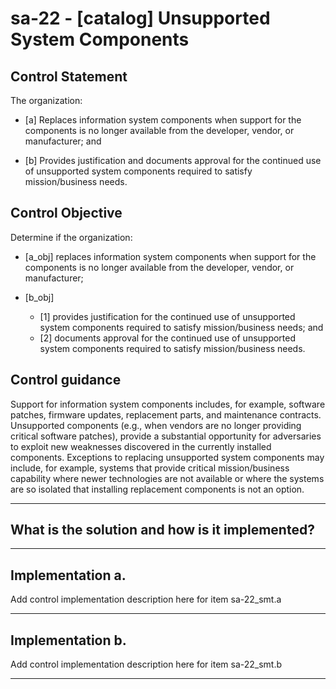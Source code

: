 # sa-22 - \[catalog\] Unsupported System Components

## Control Statement

The organization:

- \[a\] Replaces information system components when support for the components is no longer available from the developer, vendor, or manufacturer; and

- \[b\] Provides justification and documents approval for the continued use of unsupported system components required to satisfy mission/business needs.

## Control Objective

Determine if the organization:

- \[a_obj\] replaces information system components when support for the components is no longer available from the developer, vendor, or manufacturer;

- \[b_obj\]

  - \[1\] provides justification for the continued use of unsupported system components required to satisfy mission/business needs; and
  - \[2\] documents approval for the continued use of unsupported system components required to satisfy mission/business needs.

## Control guidance

Support for information system components includes, for example, software patches, firmware updates, replacement parts, and maintenance contracts. Unsupported components (e.g., when vendors are no longer providing critical software patches), provide a substantial opportunity for adversaries to exploit new weaknesses discovered in the currently installed components. Exceptions to replacing unsupported system components may include, for example, systems that provide critical mission/business capability where newer technologies are not available or where the systems are so isolated that installing replacement components is not an option.

______________________________________________________________________

## What is the solution and how is it implemented?

<!-- Please leave this section blank and enter implementation details in the parts below. -->

______________________________________________________________________

## Implementation a.

Add control implementation description here for item sa-22_smt.a

______________________________________________________________________

## Implementation b.

Add control implementation description here for item sa-22_smt.b

______________________________________________________________________

